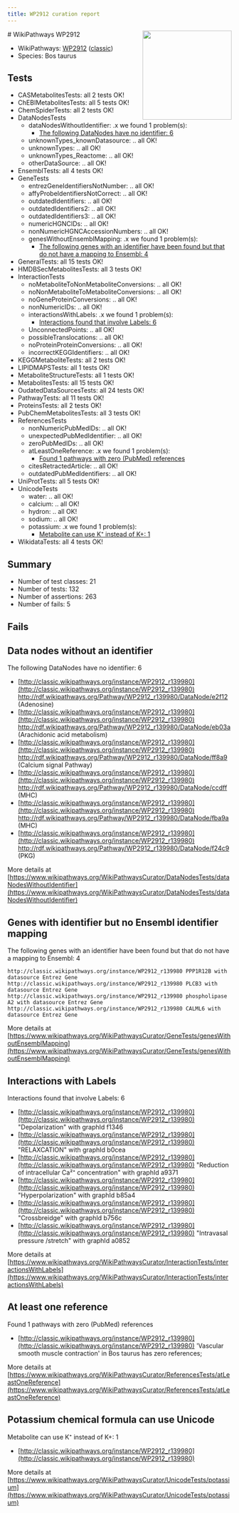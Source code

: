```yaml
---
title: WP2912 curation report
---
```


<img style="float: right; width: 200px" src="https://upload.wikimedia.org/wikipedia/commons/thumb/8/83/Wplogo_with_text_500.png/640px-Wplogo_with_text_500.png" />
# WikiPathways WP2912

* WikiPathways: [WP2912](https://wikipathways.org/pathways/WP2912) ([classic](https://classic.wikipathways.org/instance/WP2912))
* Species: Bos taurus
## Tests
* CASMetabolitesTests: all 2 tests OK!
* ChEBIMetabolitesTests: all 5 tests OK!
* ChemSpiderTests: all 2 tests OK!
* DataNodesTests
    * dataNodesWithoutIdentifier: .x we found 1 problem(s):
        * [The following DataNodes have no identifier: 6](#d2d32fa5)
    * unknownTypes_knownDatasource: .. all OK!
    * unknownTypes: .. all OK!
    * unknownTypes_Reactome: .. all OK!
    * otherDataSource: .. all OK!
* EnsemblTests: all 4 tests OK!
* GeneTests
    * entrezGeneIdentifiersNotNumber: .. all OK!
    * affyProbeIdentifiersNotCorrect: .. all OK!
    * outdatedIdentifiers: .. all OK!
    * outdatedIdentifiers2: .. all OK!
    * outdatedIdentifiers3: .. all OK!
    * numericHGNCIDs: .. all OK!
    * nonNumericHGNCAccessionNumbers: .. all OK!
    * genesWithoutEnsemblMapping: .x we found 1 problem(s):
        * [The following genes with an identifier have been found but that do not have a mapping to Ensembl: 4](#40286d86)
* GeneralTests: all 15 tests OK!
* HMDBSecMetabolitesTests: all 3 tests OK!
* InteractionTests
    * noMetaboliteToNonMetaboliteConversions: .. all OK!
    * noNonMetaboliteToMetaboliteConversions: .. all OK!
    * noGeneProteinConversions: .. all OK!
    * nonNumericIDs: .. all OK!
    * interactionsWithLabels: .x we found 1 problem(s):
        * [Interactions found that involve Labels: 6](#630d267d)
    * UnconnectedPoints: .. all OK!
    * possibleTranslocations: .. all OK!
    * noProteinProteinConversions: .. all OK!
    * incorrectKEGGIdentifiers: .. all OK!
* KEGGMetaboliteTests: all 2 tests OK!
* LIPIDMAPSTests: all 1 tests OK!
* MetaboliteStructureTests: all 1 tests OK!
* MetabolitesTests: all 15 tests OK!
* OudatedDataSourcesTests: all 24 tests OK!
* PathwayTests: all 11 tests OK!
* ProteinsTests: all 2 tests OK!
* PubChemMetabolitesTests: all 3 tests OK!
* ReferencesTests
    * nonNumericPubMedIDs: .. all OK!
    * unexpectedPubMedIdentifier: .. all OK!
    * zeroPubMedIDs: .. all OK!
    * atLeastOneReference: .x we found 1 problem(s):
        * [Found 1 pathways with zero (PubMed) references](#d0a459f0)
    * citesRetractedArticle: .. all OK!
    * outdatedPubMedIdentifiers: .. all OK!
* UniProtTests: all 5 tests OK!
* UnicodeTests
    * water: .. all OK!
    * calcium: .. all OK!
    * hydron: .. all OK!
    * sodium: .. all OK!
    * potassium: .x we found 1 problem(s):
        * [Metabolite can use K⁺ instead of K+: 1](#6cc0da79)
* WikidataTests: all 4 tests OK!


## Summary

* Number of test classes: 21
* Number of tests: 132
* Number of assertions: 263
* Number of fails: 5

## Fails

<a name="d2d32fa5" />

## Data nodes without an identifier

The following DataNodes have no identifier: 6

* [http://classic.wikipathways.org/instance/WP2912_r139980](http://classic.wikipathways.org/instance/WP2912_r139980) http://rdf.wikipathways.org/Pathway/WP2912_r139980/DataNode/e2f12 (Adenosine)
* [http://classic.wikipathways.org/instance/WP2912_r139980](http://classic.wikipathways.org/instance/WP2912_r139980) http://rdf.wikipathways.org/Pathway/WP2912_r139980/DataNode/eb03a (Arachidonic acid metabolism)
* [http://classic.wikipathways.org/instance/WP2912_r139980](http://classic.wikipathways.org/instance/WP2912_r139980) http://rdf.wikipathways.org/Pathway/WP2912_r139980/DataNode/ff8a9 (Calcium signal Pathway)
* [http://classic.wikipathways.org/instance/WP2912_r139980](http://classic.wikipathways.org/instance/WP2912_r139980) http://rdf.wikipathways.org/Pathway/WP2912_r139980/DataNode/ccdff (MHC)
* [http://classic.wikipathways.org/instance/WP2912_r139980](http://classic.wikipathways.org/instance/WP2912_r139980) http://rdf.wikipathways.org/Pathway/WP2912_r139980/DataNode/fba9a (MHC)
* [http://classic.wikipathways.org/instance/WP2912_r139980](http://classic.wikipathways.org/instance/WP2912_r139980) http://rdf.wikipathways.org/Pathway/WP2912_r139980/DataNode/f24c9 (PKG)


More details at [https://www.wikipathways.org/WikiPathwaysCurator/DataNodesTests/dataNodesWithoutIdentifier](https://www.wikipathways.org/WikiPathwaysCurator/DataNodesTests/dataNodesWithoutIdentifier)

<a name="40286d86" />

## Genes with identifier but no Ensembl identifier mapping

The following genes with an identifier have been found but that do not have a mapping to Ensembl: 4
```
http://classic.wikipathways.org/instance/WP2912_r139980 PPP1R12B with datasource Entrez Gene
http://classic.wikipathways.org/instance/WP2912_r139980 PLCB3 with datasource Entrez Gene
http://classic.wikipathways.org/instance/WP2912_r139980 phospholipase A2 with datasource Entrez Gene
http://classic.wikipathways.org/instance/WP2912_r139980 CALML6 with datasource Entrez Gene
```

More details at [https://www.wikipathways.org/WikiPathwaysCurator/GeneTests/genesWithoutEnsemblMapping](https://www.wikipathways.org/WikiPathwaysCurator/GeneTests/genesWithoutEnsemblMapping)

<a name="630d267d" />

## Interactions with Labels

Interactions found that involve Labels: 6

* [http://classic.wikipathways.org/instance/WP2912_r139980](http://classic.wikipathways.org/instance/WP2912_r139980) "Depolarization" with graphId f1346
* [http://classic.wikipathways.org/instance/WP2912_r139980](http://classic.wikipathways.org/instance/WP2912_r139980) "RELAXCATION" with graphId b0cea
* [http://classic.wikipathways.org/instance/WP2912_r139980](http://classic.wikipathways.org/instance/WP2912_r139980) "Reduction of intracellular
 Ca²⁺ concentration" with graphId a9371
* [http://classic.wikipathways.org/instance/WP2912_r139980](http://classic.wikipathways.org/instance/WP2912_r139980) "Hyperpolarization" with graphId b85a4
* [http://classic.wikipathways.org/instance/WP2912_r139980](http://classic.wikipathways.org/instance/WP2912_r139980) "Crossbreidge" with graphId b756c
* [http://classic.wikipathways.org/instance/WP2912_r139980](http://classic.wikipathways.org/instance/WP2912_r139980) "Intravasal pressure
/stretch" with graphId a0852


More details at [https://www.wikipathways.org/WikiPathwaysCurator/InteractionTests/interactionsWithLabels](https://www.wikipathways.org/WikiPathwaysCurator/InteractionTests/interactionsWithLabels)

<a name="d0a459f0" />

## At least one reference

Found 1 pathways with zero (PubMed) references

* [http://classic.wikipathways.org/instance/WP2912_r139980](http://classic.wikipathways.org/instance/WP2912_r139980) 'Vascular smooth muscle contraction' in Bos taurus has zero references; 


More details at [https://www.wikipathways.org/WikiPathwaysCurator/ReferencesTests/atLeastOneReference](https://www.wikipathways.org/WikiPathwaysCurator/ReferencesTests/atLeastOneReference)

<a name="6cc0da79" />

## Potassium chemical formula can use Unicode

Metabolite can use K⁺ instead of K+: 1

* [http://classic.wikipathways.org/instance/WP2912_r139980](http://classic.wikipathways.org/instance/WP2912_r139980)


More details at [https://www.wikipathways.org/WikiPathwaysCurator/UnicodeTests/potassium](https://www.wikipathways.org/WikiPathwaysCurator/UnicodeTests/potassium)

